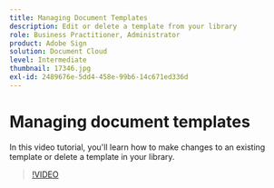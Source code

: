 ```yaml
---
title: Managing Document Templates
description: Edit or delete a template from your library
role: Business Practitioner, Administrator
product: Adobe Sign
solution: Document Cloud
level: Intermediate
thumbnail: 17346.jpg
exl-id: 2489676e-5dd4-458e-99b6-14c671ed336d
---
```

# Managing document templates

In this video tutorial, you'll learn how to make changes to an existing template or delete a template in your library.

>[!VIDEO](https://video.tv.adobe.com/v/17346?hidetitle=true)
